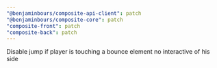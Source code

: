 ```yaml
---
"@benjaminbours/composite-api-client": patch
"@benjaminbours/composite-core": patch
"composite-front": patch
"composite-back": patch
---
```


Disable jump if player is touching a bounce element no interactive of his side
